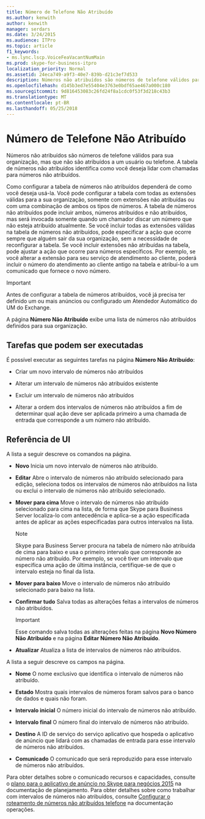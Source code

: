 ```yaml
---
title: Número de Telefone Não Atribuído
ms.author: kenwith
author: kenwith
manager: serdars
ms.date: 3/24/2015
ms.audience: ITPro
ms.topic: article
f1_keywords:
- ms.lync.lscp.VoiceFeaVacantNumMain
ms.prod: skype-for-business-itpro
localization_priority: Normal
ms.assetid: 24eca749-a9f3-40e7-839b-d21c3ef7d533
description: Números não atribuídos são números de telefone válidos para sua organização, mas que não são atribuídos a um usuário ou telefone. A tabela de números não atribuídos identifica como você deseja lidar com chamadas para números não atribuídos.
ms.openlocfilehash: d145b3ed7e55404e3763e0bdf65ae467a000c180
ms.sourcegitcommit: 9d816453083c26fd24f8a1cdc0f53f3d218c43b3
ms.translationtype: MT
ms.contentlocale: pt-BR
ms.lasthandoff: 05/25/2018
---
```

# <a name="unassigned-phone-number"></a>Número de Telefone Não Atribuído
 
Números não atribuídos são números de telefone válidos para sua organização, mas que não são atribuídos a um usuário ou telefone. A tabela de números não atribuídos identifica como você deseja lidar com chamadas para números não atribuídos.
  
Como configurar a tabela de números não atribuídos dependerá de como você deseja usá-la. Você pode configurar a tabela com todas as extensões válidas para a sua organização, somente com extensões não atribuídas ou com uma combinação de ambos os tipos de números. A tabela de números não atribuídos pode incluir ambos, números atribuídos e não atribuídos, mas será invocada somente quando um chamador discar um número que não esteja atribuído atualmente. Se você incluir todas as extensões válidas na tabela de números não atribuídos, pode especificar a ação que ocorre sempre que alguém sair da sua organização, sem a necessidade de reconfigurar a tabela. Se você incluir extensões não atribuídas na tabela, pode ajustar a ação que ocorre para números específicos. Por exemplo, se você alterar a extensão para seu serviço de atendimento ao cliente, poderá incluir o número do atendimento ao cliente antigo na tabela e atribuí-lo a um comunicado que fornece o novo número.
  
> [!IMPORTANT]
> Antes de configurar a tabela de números atribuídos, você já precisa ter definido um ou mais anúncios ou configurado um Atendedor Automático do UM do Exchange. 
  
A página **Número Não Atribuído** exibe uma lista de números não atribuídos definidos para sua organização.
  
## <a name="tasks-you-can-perform"></a>Tarefas que podem ser executadas

É possível executar as seguintes tarefas na página **Número Não Atribuído**:
  
- Criar um novo intervalo de números não atribuídos
    
- Alterar um intervalo de números não atribuídos existente
    
- Excluir um intervalo de números não atribuídos
    
- Alterar a ordem dos intervalos de números não atribuídos a fim de determinar qual ação deve ser aplicada primeiro a uma chamada de entrada que corresponde a um número não atribuído. 
    
## <a name="ui-reference"></a>Referência de UI

A lista a seguir descreve os comandos na página.
  
- **Novo** Inicia um novo intervalo de números não atribuído.
    
- **Editar** Abre o intervalo de números não atribuído selecionado para edição, seleciona todos os intervalos de números não atribuídos na lista ou exclui o intervalo de números não atribuído selecionado.
    
- **Mover para cima** Move o intervalo de números não atribuído selecionado para cima na lista, de forma que Skype para Business Server localiza-lo com antecedência e aplica-se a ação especificada antes de aplicar as ações especificadas para outros intervalos na lista.
    
    > [!NOTE]
    > Skype para Business Server procura na tabela de número não atribuída de cima para baixo e usa o primeiro intervalo que corresponde ao número não atribuído. Por exemplo, se você tiver um intervalo que especifica uma ação de última instância, certifique-se de que o intervalo esteja no final da lista. 
  
- **Mover para baixo** Move o intervalo de números não atribuído selecionado para baixo na lista.
    
- **Confirmar tudo** Salva todas as alterações feitas a intervalos de números não atribuídos.
    
    > [!IMPORTANT]
    > Esse comando salva todas as alterações feitas na página  **Novo Número Não Atribuído** e na página **Editar Número Não Atribuído**.
  
- **Atualizar** Atualiza a lista de intervalos de números não atribuídos.
    
A lista a seguir descreve os campos na página.
  
- **Nome** O nome exclusivo que identifica o intervalo de números não atribuído.
    
- **Estado** Mostra quais intervalos de números foram salvos para o banco de dados e quais não foram.
    
- **Intervalo inicial** O número inicial do intervalo de números não atribuído.
    
- **Intervalo final** O número final do intervalo de números não atribuído.
    
- **Destino** A ID de serviço do serviço aplicativo que hospeda o aplicativo de anúncio que lidará com as chamadas de entrada para esse intervalo de números não atribuídos.
    
- **Comunicado** O comunicado que será reproduzido para esse intervalo de números não atribuídos.
    
Para obter detalhes sobre o comunicado recursos e capacidades, consulte o [plano para o aplicativo de anúncio no Skype para negócios 2015](../../../plan-your-deployment/enterprise-voice-solution/announcement.md) na documentação de planejamento. Para obter detalhes sobre como trabalhar com intervalos de números não atribuídos, consulte [Configurar o roteamento de números não atribuídos telefone](http://technet.microsoft.com/library/a0650659-dce7-455f-8977-02454bbfa400.aspx) na documentação operações.
  

